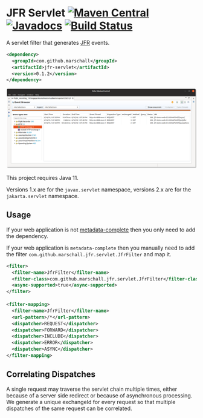 JFR Servlet [![Maven Central](https://maven-badges.herokuapp.com/maven-central/com.github.marschall/jfr-servlet/badge.svg)](https://maven-badges.herokuapp.com/maven-central/com.github.marschall/jfr-servlet) [![Javadocs](https://www.javadoc.io/badge/com.github.marschall/jfr-servlet.svg)](https://www.javadoc.io/doc/com.github.marschall/jfr-servlet) [![Build Status](https://travis-ci.org/marschall/jfr-servlet.svg?branch=master)](https://travis-ci.org/marschall/jfr-servlet)
===========

A servlet filter that generates [JFR](https://openjdk.java.net/jeps/328) events.

```xml
<dependency>
  <groupId>com.github.marschall</groupId>
  <artifactId>jfr-servlet</artifactId>
  <version>0.1.2</version>
</dependency>
```

![Flight Recording of some HTTP requests](https://github.com/marschall/jfr-servlet/raw/master/src/main/javadoc/Screenshot.png)

This project requires Java 11.

Versions 1.x are for the `javax.servlet` namespace, versions 2.x are for the `jakarta.servlet` namespace.

Usage
-----

If your web application is not [metadata-complete](https://www.oracle.com/technetwork/articles/javaee/javaee6overview-part2-136353.html) then you only need to add the dependency.

If your web application is `metadata-complete` then you manually need to add the filter `com.github.marschall.jfr.servlet.JfrFilter` and map it.


```xml
<filter>
  <filter-name>JfrFilter</filter-name>
  <filter-class>com.github.marschall.jfr.servlet.JfrFilter</filter-class>
  <async-supported>true</async-supported>
</filter>

<filter-mapping>
  <filter-name>JfrFilter</filter-name>
  <url-pattern>/*</url-pattern>
  <dispatcher>REQUEST</dispatcher>
  <dispatcher>FORWARD</dispatcher>
  <dispatcher>INCLUDE</dispatcher>
  <dispatcher>ERROR</dispatcher>
  <dispatcher>ASYNC</dispatcher>
</filter-mapping>
```

Correlating Dispatches
----------------------

A single request may traverse the servlet chain multiple times, either because of a server side redirect or because of asynchronous processing. We generate a unique exchangeId for every request so that multiple dispatches of the same request can be correlated.

